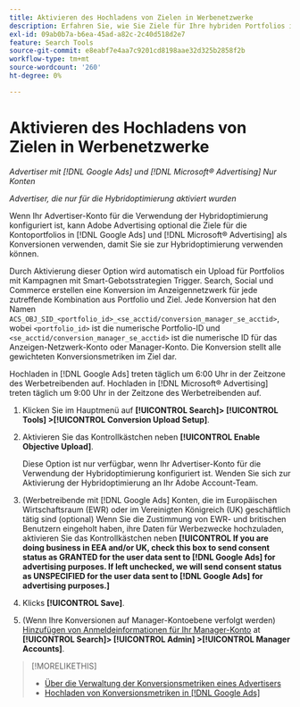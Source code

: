 ```yaml
---
title: Aktivieren des Hochladens von Zielen in Werbenetzwerke
description: Erfahren Sie, wie Sie Ziele für Ihre hybriden Portfolios in [!DNL Google Ads] und [!DNL Microsoft® Advertising].
exl-id: 09ab0b7a-b6ea-45ad-a82c-2c40d518d2e7
feature: Search Tools
source-git-commit: e8eabf7e4aa7c9201cd8198aae32d325b2858f2b
workflow-type: tm+mt
source-wordcount: '260'
ht-degree: 0%

---
```


# Aktivieren des Hochladens von Zielen in Werbenetzwerke

*Advertiser mit [!DNL Google Ads] und [!DNL Microsoft® Advertising] Nur Konten*

*Advertiser, die nur für die Hybridoptimierung aktiviert wurden*

Wenn Ihr Advertiser-Konto für die Verwendung der Hybridoptimierung konfiguriert ist, kann Adobe Advertising optional die Ziele für die Kontoportfolios in [!DNL Google Ads] und [!DNL Microsoft® Advertising] als Konversionen verwenden, damit Sie sie zur Hybridoptimierung verwenden können.

Durch Aktivierung dieser Option wird automatisch ein Upload für Portfolios mit Kampagnen mit Smart-Gebotsstrategien Trigger. Search, Social und Commerce erstellen eine Konversion im Anzeigennetzwerk für jede zutreffende Kombination aus Portfolio und Ziel. Jede Konversion hat den Namen `ACS_OBJ_SID_<portfolio_id>_<se_acctid/conversion_manager_se_acctid>`, wobei `<portfolio_id>` ist die numerische Portfolio-ID und `<se_acctid/conversion_manager_se_acctid>` ist die numerische ID für das Anzeigen-Netzwerk-Konto oder Manager-Konto. Die Konversion stellt alle gewichteten Konversionsmetriken im Ziel dar.

Hochladen in [!DNL Google Ads] treten täglich um 6:00 Uhr in der Zeitzone des Werbetreibenden auf. Hochladen in [!DNL Microsoft® Advertising] treten täglich um 9:00 Uhr in der Zeitzone des Werbetreibenden auf.

<!-- Note to self: Conversions tracked by Google Ads and by the Microsoft Advertising universal event tracking (UET) tag aren't re-uploaded to the ad networks. -->

1. Klicken Sie im Hauptmenü auf **[!UICONTROL Search]> [!UICONTROL Tools] >[!UICONTROL Conversion Upload Setup]**.

1. Aktivieren Sie das Kontrollkästchen neben **[!UICONTROL Enable Objective Upload]**.

   Diese Option ist nur verfügbar, wenn Ihr Advertiser-Konto für die Verwendung der Hybridoptimierung konfiguriert ist. Wenden Sie sich zur Aktivierung der Hybridoptimierung an Ihr Adobe Account-Team.

1. (Werbetreibende mit [!DNL Google Ads] Konten, die im Europäischen Wirtschaftsraum (EWR) oder im Vereinigten Königreich (UK) geschäftlich tätig sind (optional) Wenn Sie die Zustimmung von EWR- und britischen Benutzern eingeholt haben, ihre Daten für Werbezwecke hochzuladen, aktivieren Sie das Kontrollkästchen neben **[!UICONTROL If you are doing business in EEA and/or UK, check this box to send consent status as GRANTED for the user data sent to [!DNL Google Ads] for advertising purposes. If left unchecked, we will send consent status as UNSPECIFIED for the user data sent to [!DNL Google Ads] for advertising purposes.]**

1. Klicks **[!UICONTROL Save]**.

1. (Wenn Ihre Konversionen auf Manager-Kontoebene verfolgt werden) [Hinzufügen von Anmeldeinformationen für Ihr Manager-Konto](/help/search-social-commerce/admin/manager-accounts.md) at **[!UICONTROL Search]> [!UICONTROL Admin] >[!UICONTROL Manager Accounts]**.

>[!MORELIKETHIS]
>
>* [Über die Verwaltung der Konversionsmetriken eines Advertisers](/help/search-social-commerce/admin/conversion-metrics/conversion-metric-about.md)
>* [Hochladen von Konversionsmetriken in [!DNL Google Ads]](conversion-metrics-upload-to-google.md)
